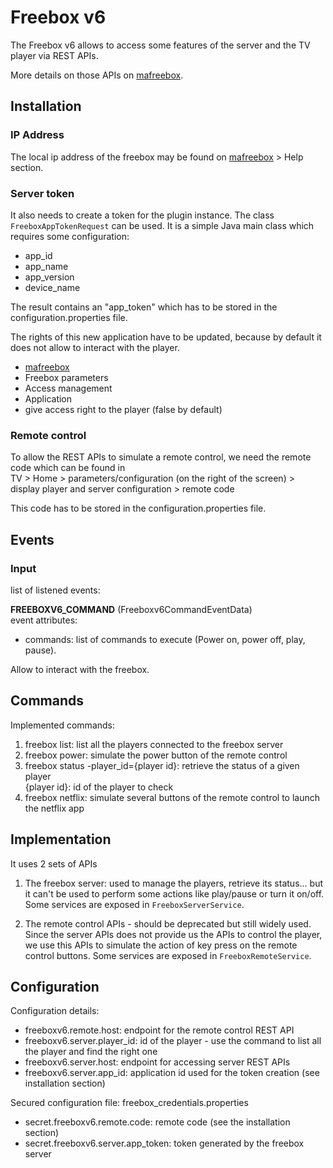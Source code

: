 # Freebox v6

The Freebox v6 allows to access some features of the server and the TV player via REST APIs.

More details on those APIs on [mafreebox](http://mafreebox.freebox.fr/).

## Installation

### IP Address

The local ip address of the freebox may be found on [mafreebox](http://mafreebox.freebox.fr/) > Help section.

### Server token

It also needs to create a token for the plugin instance. The class `FreeboxAppTokenRequest` can be used. It is a simple Java main class which requires some configuration:
- app_id
- app_name
- app_version
- device_name

The result contains an "app_token" which has to be stored in the configuration.properties file.

The rights of this new application have to be updated, because by default it does not allow to interact with the player.

- [mafreebox](http://mafreebox.freebox.fr/)
- Freebox parameters
- Access management
- Application
- give access right to the player (false by default)

### Remote control

To allow the REST APIs to simulate a remote control, we need the remote code which can be found in  
TV > Home > parameters/configuration (on the right of the screen) > display player and server configuration > remote code

This code has to be stored in the configuration.properties file.


## Events

### Input

list of listened events: 

**FREEBOXV6_COMMAND** (Freeboxv6CommandEventData)  
event attributes:

- commands: list of commands to execute (Power on, power off, play, pause).

Allow to interact with the freebox. 

## Commands

Implemented commands:

1. freebox list: list all the players connected to the freebox server
2. freebox power: simulate the power button of the remote control
3. freebox status -player_id={player id}: retrieve the status of a given player  
{player id}: id of the player to check
4. freebox netflix: simulate several buttons of the remote control to launch the netflix app

## Implementation

It uses 2 sets of APIs

1. The freebox server: used to manage the players, retrieve its status... but it can't be used to perform some actions like play/pause or turn it on/off.  
Some services are exposed in `FreeboxServerService`. 

2. The remote control APIs - should be deprecated but still widely used. Since the server APIs does not provide us the APIs to control the player, 
we use this APIs to simulate the action of key press on the remote control buttons.
Some services are exposed in `FreeboxRemoteService`.

## Configuration

Configuration details:

- freeboxv6.remote.host: endpoint for the remote control REST API
- freeboxv6.server.player_id: id of the player - use the command to list all the player and find the right one
- freeboxv6.server.host: endpoint for accessing server REST APIs
- freeboxv6.server.app_id: application id used for the token creation (see installation section)

Secured configuration file: freebox_credentials.properties

- secret.freeboxv6.remote.code: remote code (see the installation section)
- secret.freeboxv6.server.app_token: token generated by the freebox server